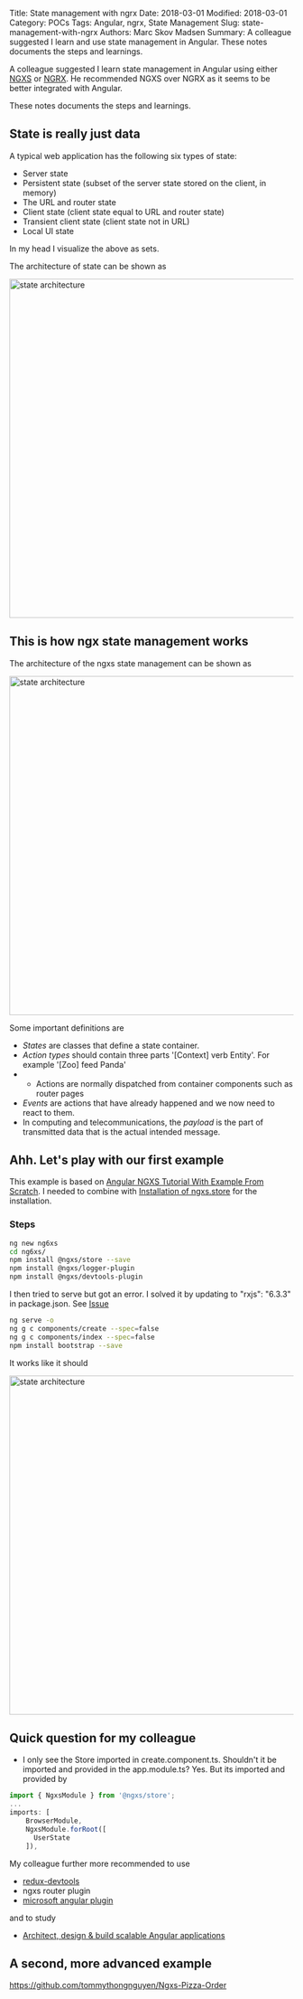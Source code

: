Title: State management with ngrx
Date: 2018-03-01
Modified: 2018-03-01
Category: POCs
Tags: Angular, ngrx, State Management
Slug: state-management-with-ngrx
Authors: Marc Skov Madsen
Summary: A colleague suggested I learn and use state management in Angular. These notes documents the steps and learnings.

A colleague suggested I learn state management in Angular using either [NGXS](https://github.com/ngxs/store) or [NGRX](https://ngrx.io/). He recommended NGXS over NGRX as it seems to be better integrated with Angular.

These notes documents the steps and learnings.

## State is really just data

A typical web application has the following six types of state:

- Server state
- Persistent state (subset of the server state stored on the client, in memory)
- The URL and router state
- Client state (client state equal to URL and router state)
- Transient client state (client state not in URL)
- Local UI state

In my head I visualize the above as sets.

The architecture of state can be shown as

<img src="https://cdn-images-1.medium.com/max/1600/0*I3jAfhOZPcF1Mjil." alt="state architecture" width="600"/>

## This is how ngx state management works

The architecture of the ngxs state management can be shown as

<img src="https://blobscdn.gitbook.com/v0/b/gitbook-28427.appspot.com/o/assets%2F-L9CoGJCq3UCfKJ7RCUg%2F-LZoLccbzvZjhcgtrQ0z%2F-LZoLea7ZgBJTqq73TVX%2Fdiagram.png?generation=1551361553530490&alt=media" alt="state architecture" width="600"/>

Some important definitions are

- *States* are classes that define a state container.
- *Action types* should contain three parts '\[Context\] verb Entity'. For example '[Zoo] feed Panda'
- - Actions are normally dispatched from container components such as router pages
- *Events* are actions that have already happened and we now need to react to them.
- In computing and telecommunications, the *payload* is the part of transmitted data that is the actual intended message.

## Ahh. Let's play with our first example

This example is based on [Angular NGXS Tutorial With Example From Scratch](https://appdividend.com/2018/07/03/angular-ngxs-tutorial-with-example-from-scratch/). I needed to combine with [Installation of ngxs.store](https://ngxs.gitbook.io/ngxs/getting-started/installation) for the installation.

### Steps

```bash
ng new ng6xs
cd ng6xs/
npm install @ngxs/store --save
npm install @ngxs/logger-plugin
npm install @ngxs/devtools-plugin
```

I then tried to serve but got an error. I solved it by updating to "rxjs": "6.3.3" in package.json. See [Issue](https://github.com/MarkPieszak/aspnetcore-angular-universal/issues/714)

```bash
ng serve -o
ng g c components/create --spec=false
ng g c components/index --spec=false
npm install bootstrap --save
```

It works like it should

<img src="https://appdividend.com/wp-content/uploads/2018/07/Angular-State-Management-Pattern.png" alt="state architecture" width="600"/>

## Quick question for my colleague

- I only see the Store imported in create.component.ts. Shouldn't it be imported and provided in the app.module.ts? Yes. But its imported and provided by

```ts
import { NgxsModule } from '@ngxs/store';
...
imports: [
    BrowserModule,
    NgxsModule.forRoot([
      UserState
    ]),
```

My colleague further more recommended to use

- [redux-devtools](https://chrome.google.com/webstore/detail/redux-devtools/lmhkpmbekcpmknklioeibfkpmmfibljd?hl=en-US)
- ngxs router plugin
- [microsoft angular plugin](https://www.npmjs.com/package/@azure/msal-angular)

and to study

- [Architect, design & build scalable Angular applications](https://medium.com/finiteloop-systems/architect-design-build-scalable-angular-applications-ce336a3c153a)

## A second, more advanced example

https://github.com/tommythongnguyen/Ngxs-Pizza-Order